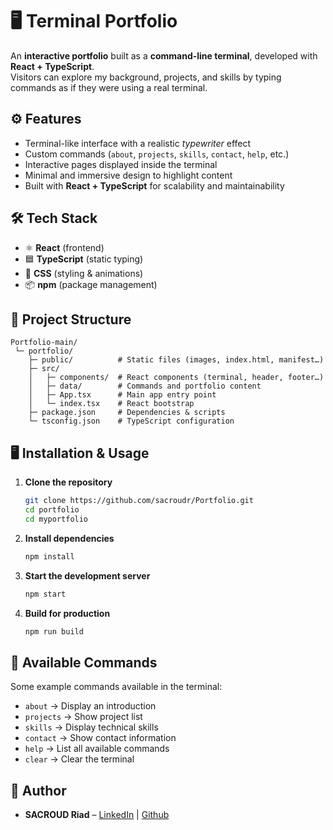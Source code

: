 # 🖥️ Terminal Portfolio

An **interactive portfolio** built as a **command-line terminal**, developed with **React + TypeScript**.  
Visitors can explore my background, projects, and skills by typing commands as if they were using a real terminal.

## ⚙️ Features

- Terminal-like interface with a realistic *typewriter* effect  
- Custom commands (`about`, `projects`, `skills`, `contact`, `help`, etc.)  
- Interactive pages displayed inside the terminal  
- Minimal and immersive design to highlight content  
- Built with **React + TypeScript** for scalability and maintainability  

## 🛠️ Tech Stack

- ⚛️ **React** (frontend)  
- 🟦 **TypeScript** (static typing)  
- 🎨 **CSS** (styling & animations)  
- 📦 **npm** (package management)  

## 📂 Project Structure

```
Portfolio-main/
 └─ portfolio/
    ├─ public/          # Static files (images, index.html, manifest…)
    ├─ src/
    │   ├─ components/  # React components (terminal, header, footer…)
    │   ├─ data/        # Commands and portfolio content
    │   ├─ App.tsx      # Main app entry point
    │   └─ index.tsx    # React bootstrap
    ├─ package.json     # Dependencies & scripts
    └─ tsconfig.json    # TypeScript configuration
```

## 🖥️ Installation & Usage

1. **Clone the repository**
   ```bash
   git clone https://github.com/sacroudr/Portfolio.git
   cd portfolio
   cd myportfolio
   ```

2. **Install dependencies**
   ```bash
   npm install
   ```

3. **Start the development server**
   ```bash
   npm start
   ```

4. **Build for production**
   ```bash
   npm run build
   ```

## 📜 Available Commands

Some example commands available in the terminal:

- `about` → Display an introduction  
- `projects` → Show project list  
- `skills` → Display technical skills  
- `contact` → Show contact information  
- `help` → List all available commands
- `clear` → Clear the terminal

## 👤 Author

- **SACROUD Riad** – <a href="https://www.linkedin.com/in/riad-sacroud-7a5b73166" target="_blank">LinkedIn</a> | <a href="https://github.com/sacroudr" target="_blank">Github</a>  
